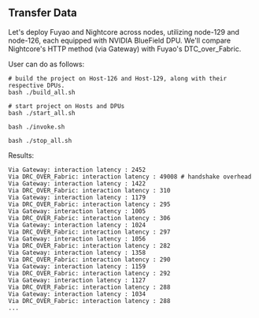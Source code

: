 Transfer Data
---

Let's deploy Fuyao and Nightcore across nodes, 
utilizing node-129 and node-126, 
each equipped with NVIDIA BlueField DPU. 
We'll compare Nightcore's HTTP method (via Gateway) with Fuyao's DTC_over_Fabric.


User can do as follows:
```shell
# build the project on Host-126 and Host-129, along with their respective DPUs.
bash ./build_all.sh

# start project on Hosts and DPUs
bash ./start_all.sh

bash ./invoke.sh

bash ./stop_all.sh
```

Results:
```shell
Via Gateway: interaction latency : 2452
Via DRC_OVER_Fabric: interaction latency : 49008 # handshake overhead
Via Gateway: interaction latency : 1422
Via DRC_OVER_Fabric: interaction latency : 310
Via Gateway: interaction latency : 1179
Via DRC_OVER_Fabric: interaction latency : 295
Via Gateway: interaction latency : 1005
Via DRC_OVER_Fabric: interaction latency : 306
Via Gateway: interaction latency : 1024
Via DRC_OVER_Fabric: interaction latency : 297
Via Gateway: interaction latency : 1056
Via DRC_OVER_Fabric: interaction latency : 282
Via Gateway: interaction latency : 1358
Via DRC_OVER_Fabric: interaction latency : 290
Via Gateway: interaction latency : 1159
Via DRC_OVER_Fabric: interaction latency : 292
Via Gateway: interaction latency : 1127
Via DRC_OVER_Fabric: interaction latency : 288
Via Gateway: interaction latency : 1034
Via DRC_OVER_Fabric: interaction latency : 288
...
```